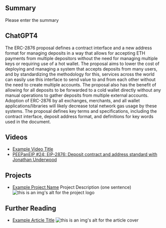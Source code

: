 ## Summary

Please enter the summary

## ChatGPT4

The ERC-2876 proposal defines a contract interface and a new address format for managing deposits in a way that allows for accepting ETH payments from multiple depositors without the need for managing multiple keys or requiring use of a hot wallet. The proposal aims to lower the cost of deploying and managing a system that accepts deposits from many users, and by standardizing the methodology for this, services across the world can easily use this interface to send value to and from each other without the need to create multiple accounts. The proposal also has the benefit of allowing for all deposits to be forwarded to a cold wallet directly without any manual operations to gather deposits from multiple external accounts. Adoption of ERC-2876 by all exchanges, merchants, and all wallet applications/libraries will likely decrease total network gas usage by these systems. The proposal defines key terms and specifications, including the contract interface, deposit address format, and definitions for key words used in the document.

## Videos

- [Example Video Title](https://www.youtube.com/watch?v=TDGq4aeevgY)
- [PEEPanEIP #24: EIP-2876: Deposit contract and address standard with Jonathan Underwood](https://www.youtube.com/watch?v=ha8uOWNT6sg&list=PL4cwHXAawZxqu0PKKyMzG_3BJV_xZTi1F&index=89)

## Projects

- [Example Project Name](https://xxxx.xxx/xxxxx) Project Description (one sentence) ![this is an img's alt for the project logo](https://xxxx.xxx/project-logo.xxx)

## Further Reading

- [Example Article Title](https://xxxx.xxx/xxxxx) ![this is an img's alt for the article cover](https://xxxx.xxx/article-cover.xxx)
